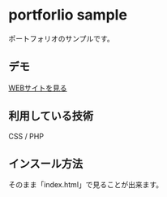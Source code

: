 portforlio sample
====

ポートフォリオのサンプルです。

## デモ
[WEBサイトを見る](https://shirasaka-portfolio-sample.herokuapp.com/)

## 利用している技術
CSS / PHP

## インスール方法
そのまま「index.html」で見ることが出来ます。

